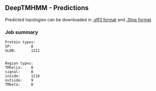 ## DeepTMHMM - Predictions
Predicted topologies can be downloaded in [.gff3 format](TMRs.gff3) and [.3line format](predicted_topologies.3line)
### Job summary
```
Protein types:
SP:			8
GLOB:		1221


Region types:
TMhelix:	0
signal:		8
inside:		1218
outside:	9
TMbeta:		0
```
